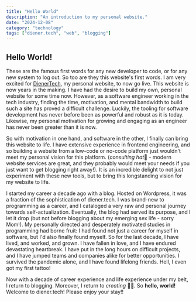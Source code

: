 ```yaml
---
title: "Hello World"
description: "An introduction to my personal website."
date: "2024-12-08"
category: "technology"
tags: ["diener.tech", "web", "blogging"]
---
```



## Hello World!

These are the famous first words for any new developer to code, or for any new system to log out. So too are they this website's first words. I am very excited for [DienerTech](https://www.diener.tech), my personal website, to now go live. This website is now years in the making. I have had the desire to build my own, personal website for some time now. However, as a software engineer working in the tech industry, finding the time, motivation, and mental bandwidth to build such a site has proved a difficult challenge. Luckily, the tooling for software development has never before been as powerful and robust as it is today. Likewise, my personal motivation for growing and engaging as an engineer has never been greater than it is now. 

So with motivation in one hand, and software in the other, I finally can bring this website to life. I have extensive experience in frontend engineering, and so building a website from a low-code or no-code platform just wouldn't meet my personal vision for this platform. (*consulting hat*🧢 - modern website services are great, and they probably would meet your needs if you just want to get blogging right away!). It is an incredible delight to not just experiment with these new tools, but to bring this longstanding vision for my website to life.

I started my career a decade ago with a blog. Hosted on Wordpress, it was a fraction of the sophistication of diener.tech. I was brand-new to programming as a career, and I cataloged a very raw and personal journey towards self-actualization. Eventually, the blog had served its purpose, and I let it drop (but not before blogging about my emerging sex life - sorry Mom!). My personally directed and desperately motivated studies in programming had borne fruit: I had found not just a career for myself in software, but I'd also finally found myself. So for the last decade, I have lived, and worked, and grown. I have fallen in love, and I have endured devastating heartbreak. I have put in the long hours on difficult projects, and I have jumped teams and companies alike for better opportunities. I survived the pandemic alone, and I have found lifelong friends. Hell, I even got my first tattoo!

Now with a decade of career experience and life experience under my belt, I return to blogging. Moreover, I return to *creating* 👨‍💻. So **hello, world!** Welcome to diener.tech! Please enjoy your stay!!

